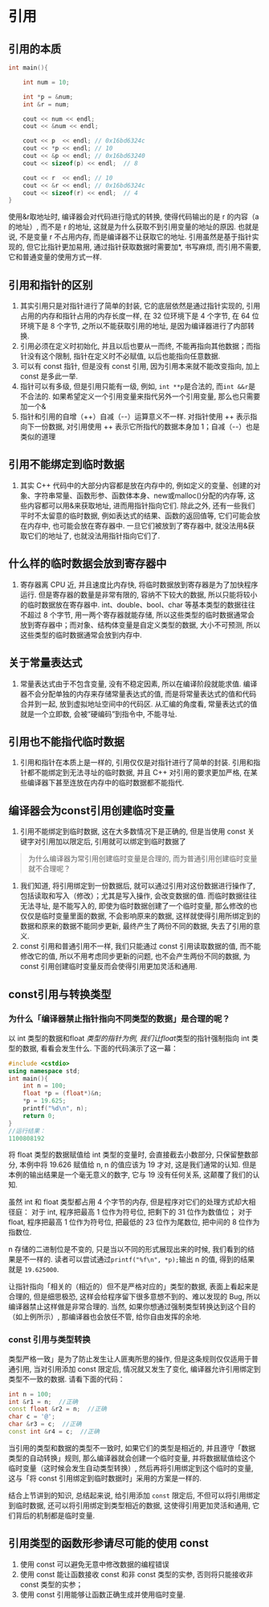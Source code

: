 # 引用

## 引用的本质

```C++
int main(){

    int num = 10;

    int *p = &num;
    int &r = num;

    cout << num << endl;
    cout << &num << endl;

    cout << p  << endl; // 0x16bd6324c
    cout << *p << endl; // 10
    cout << &p << endl; // 0x16bd63240
    cout << sizeof(p) << endl;  // 8

    cout << r  << endl; // 10
    cout << &r << endl; // 0x16bd6324c
    cout << sizeof(r) << endl;  // 4
}
```

使用&r取地址时, 编译器会对代码进行隐式的转换, 使得代码输出的是 r 的内容（a 的地址）, 而不是 r 的地址, 这就是为什么获取不到引用变量的地址的原因. 也就是说, 不是变量 r 不占用内存, 而是编译器不让获取它的地址.
引用虽然是基于指针实现的, 但它比指针更加易用, 通过指针获取数据时需要加*, 书写麻烦, 而引用不需要, 它和普通变量的使用方式一样.

## 引用和指针的区别

1. 其实引用只是对指针进行了简单的封装, 它的底层依然是通过指针实现的, 引用占用的内存和指针占用的内存长度一样, 在 32 位环境下是 4 个字节, 在 64 位环境下是 8 个字节, 之所以不能获取引用的地址, 是因为编译器进行了内部转换.
2. 引用必须在定义时初始化, 并且以后也要从一而终, 不能再指向其他数据；而指针没有这个限制, 指针在定义时不必赋值, 以后也能指向任意数据.
3. 可以有 const 指针, 但是没有 const 引用, 因为引用本来就不能改变指向, 加上 const 是多此一举.
4. 指针可以有多级, 但是引用只能有一级, 例如, `int **p`是合法的, 而`int &&r`是不合法的. 如果希望定义一个引用变量来指代另外一个引用变量, 那么也只需要加一个&
5. 指针和引用的自增（++）自减（--）运算意义不一样. 对指针使用 ++ 表示指向下一份数据, 对引用使用 ++ 表示它所指代的数据本身加 1；自减（--）也是类似的道理

## 引用不能绑定到临时数据

1. 其实 C++ 代码中的大部分内容都是放在内存中的, 例如定义的变量、创建的对象、字符串常量、函数形参、函数体本身、new或malloc()分配的内存等, 这些内容都可以用&来获取地址, 进而用指针指向它们. 除此之外, 还有一些我们平时不太留意的临时数据, 例如表达式的结果、函数的返回值等, 它们可能会放在内存中, 也可能会放在寄存器中. 一旦它们被放到了寄存器中, 就没法用&获取它们的地址了, 也就没法用指针指向它们了.

## 什么样的临时数据会放到寄存器中

1. 寄存器离 CPU 近, 并且速度比内存快, 将临时数据放到寄存器是为了加快程序运行. 但是寄存器的数量是非常有限的, 容纳不下较大的数据, 所以只能将较小的临时数据放在寄存器中. int、double、bool、char 等基本类型的数据往往不超过 8 个字节, 用一两个寄存器就能存储, 所以这些类型的临时数据通常会放到寄存器中；而对象、结构体变量是自定义类型的数据, 大小不可预测, 所以这些类型的临时数据通常会放到内存中.

## 关于常量表达式

1. 常量表达式由于不包含变量, 没有不稳定因素, 所以在编译阶段就能求值. 编译器不会分配单独的内存来存储常量表达式的值, 而是将常量表达式的值和代码合并到一起, 放到虚拟地址空间中的代码区. 从汇编的角度看, 常量表达式的值就是一个立即数, 会被“硬编码”到指令中, 不能寻址.

## 引用也不能指代临时数据

1. 引用和指针在本质上是一样的, 引用仅仅是对指针进行了简单的封装. 引用和指针都不能绑定到无法寻址的临时数据, 并且 C++ 对引用的要求更加严格, 在某些编译器下甚至连放在内存中的临时数据都不能指代.

## 编译器会为const引用创建临时变量

1. 引用不能绑定到临时数据, 这在大多数情况下是正确的, 但是当使用 const 关键字对引用加以限定后, 引用就可以绑定到临时数据了

> 为什么编译器为常引用创建临时变量是合理的, 而为普通引用创建临时变量就不合理呢？

1. 我们知道, 将引用绑定到一份数据后, 就可以通过引用对这份数据进行操作了, 包括读取和写入（修改）；尤其是写入操作, 会改变数据的值. 而临时数据往往无法寻址, 是不能写入的, 即使为临时数据创建了一个临时变量, 那么修改的也仅仅是临时变量里面的数据, 不会影响原来的数据, 这样就使得引用所绑定到的数据和原来的数据不能同步更新, 最终产生了两份不同的数据, 失去了引用的意义.
2. const 引用和普通引用不一样, 我们只能通过 const 引用读取数据的值, 而不能修改它的值, 所以不用考虑同步更新的问题, 也不会产生两份不同的数据, 为 const 引用创建临时变量反而会使得引用更加灵活和通用.

## const引用与转换类型

### 为什么「编译器禁止指针指向不同类型的数据」是合理的呢？

以 int 类型的数据和float *类型的指针为例, 我们让float*类型的指针强制指向 int 类型的数据, 看看会发生什么. 下面的代码演示了这一幕：

```c++
#include <cstdio>
using namespace std;
int main(){
    int n = 100;
    float *p = (float*)&n;
    *p = 19.625;
    printf("%d\n", n);
    return 0;
}
//运行结果：
1100808192
```

将 float 类型的数据赋值给 int 类型的变量时, 会直接截去小数部分, 只保留整数部分, 本例中将 19.626 赋值给 n, n 的值应该为 19 才对, 这是我们通常的认知. 但是本例的输出结果是一个毫无意义的数字, 它与 19 没有任何关系, 这颠覆了我们的认知.

虽然 int 和 float 类型都占用 4 个字节的内存, 但是程序对它们的处理方式却大相径庭：
对于 int, 程序把最高 1 位作为符号位, 把剩下的 31 位作为数值位；
对于 float, 程序把最高 1 位作为符号位, 把最低的 23 位作为尾数位, 把中间的 8 位作为指数位.

n 存储的二进制位是不变的, 只是当以不同的形式展现出来的时候, 我们看到的结果是不一样的. 读者可以尝试通过`printf("%f\n", *p);`输出 n 的值, 得到的结果就是 `19.625000`.

让指针指向「相关的（相近的）但不是严格对应的」类型的数据, 表面上看起来是合理的, 但是细思极恐, 这样会给程序留下很多意想不到的、难以发现的 Bug, 所以编译器禁止这样做是非常合理的. 当然, 如果你想通过强制类型转换达到这个目的（如上例所示）, 那编译器也会放任不管, 给你自由发挥的余地.

### const 引用与类型转换

类型严格一致」是为了防止发生让人匪夷所思的操作, 但是这条规则仅仅适用于普通引用, 当对引用添加 const 限定后, 情况就又发生了变化, 编译器允许引用绑定到类型不一致的数据. 请看下面的代码：

```c++
int n = 100;
int &r1 = n;  //正确
const float &r2 = n;  //正确
char c = '@';
char &r3 = c;  //正确
const int &r4 = c;  //正确 
```

当引用的类型和数据的类型不一致时, 如果它们的类型是相近的, 并且遵守「数据类型的自动转换」规则, 那么编译器就会创建一个临时变量, 并将数据赋值给这个临时变量（这时候会发生自动类型转换）, 然后再将引用绑定到这个临时的变量, 这与「将 const 引用绑定到临时数据时」采用的方案是一样的.

结合上节讲到的知识, 总结起来说, 给引用添加 `const` 限定后, 不但可以将引用绑定到临时数据, 还可以将引用绑定到类型相近的数据, 这使得引用更加灵活和通用, 它们背后的机制都是临时变量.

## 引用类型的函数形参请尽可能的使用 const

1. 使用 const 可以避免无意中修改数据的编程错误
2. 使用 const 能让函数接收 const 和非 const 类型的实参, 否则将只能接收非 const 类型的实参；
3. 使用 const 引用能够让函数正确生成并使用临时变量.
